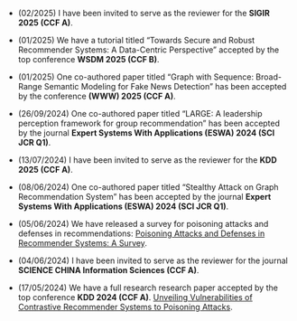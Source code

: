 - (02/2025) I have been invited to serve as the reviewer for the **SIGIR 2025 (CCF A)**.

- (01/2025) We have a tutorial titled “Towards Secure and Robust Recommender Systems: A Data-Centric Perspective” accepted by the top conference **WSDM 2025 (CCF B)**. 

- (01/2025) One co-authored paper titled “Graph with Sequence: Broad-Range Semantic Modeling for Fake News Detection” has been accepted by the conference **(WWW) 2025 (CCF A)**.

- (26/09/2024) One co-authored paper titled “LARGE: A leadership perception framework for group recommendation” has been accepted by the journal **Expert Systems With Applications (ESWA) 2024 (SCI JCR Q1)**.

- (13/07/2024) I have been invited to serve as the reviewer for the **KDD 2025 (CCF A)**.

- (08/06/2024) One co-authored paper titled “Stealthy Attack on Graph Recommendation System” has been accepted by the journal **Expert Systems With Applications (ESWA) 2024 (SCI JCR Q1)**.

- (05/06/2024) We have released a survey for poisoning attacks and defenses in recommendations: [Poisoning Attacks and Defenses in Recommender Systems: A Survey](https://arxiv.org/abs/2406.01022).

- (04/06/2024) I have been invited to serve as the reviewer for the journal **SCIENCE CHINA Information Sciences (CCF A)**.

- (17/05/2024) We have a full research research paper accepted by the top conference **KDD 2024 (CCF A)**. [Unveiling Vulnerabilities of Contrastive Recommender Systems to Poisoning Attacks](https://arxiv.org/abs/2311.18244). 
